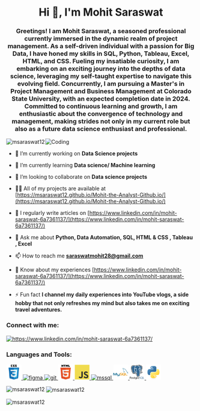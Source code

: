 <h1 align="center">Hi 👋, I'm Mohit Saraswat</h1>
<h3 align="center">Greetings! I am Mohit Saraswat, a seasoned professional currently immersed in the dynamic realm of project management. As a self-driven individual with a passion for Big Data, I have honed my skills in SQL, Python, Tableau, Excel, HTML, and CSS. Fueling my insatiable curiosity, I am embarking on an exciting journey into the depths of data science, leveraging my self-taught expertise to navigate this evolving field. Concurrently, I am pursuing a Master's in Project Management and Business Management at Colorado State University, with an expected completion date in 2024. Committed to continuous learning and growth, I am enthusiastic about the convergence of technology and management, making strides not only in my current role but also as a future data science enthusiast and professional.</h3>

<img align="right" alt="Coding" width="400" src="https://i.pinimg.com/originals/81/17/8b/81178b47a8598f0c81c4799f2cdd4057.gif">

<p align="left"> <img src="https://komarev.com/ghpvc/?username=msaraswat12&label=Profile%20views&color=0e75b6&style=flat" alt="msaraswat12" /> </p>

- 🔭 I’m currently working on **Data Science projects**

- 🌱 I’m currently learning **Data science/ Machine learning**

- 👯 I’m looking to collaborate on **Data science projects**

- 👨‍💻 All of my projects are available at [https://msaraswat12.github.io/Mohit-the-Analyst-Github.io/](https://msaraswat12.github.io/Mohit-the-Analyst-Github.io/)

- 📝 I regularly write articles on [https://www.linkedin.com/in/mohit-saraswat-6a7361137/](https://www.linkedin.com/in/mohit-saraswat-6a7361137/)

- 💬 Ask me about **Python, Data Automation, SQL, HTML & CSS , Tableau , Excel**

- 📫 How to reach me **saraswatmohit28@gmail.com**

- 📄 Know about my experiences [https://www.linkedin.com/in/mohit-saraswat-6a7361137/](https://www.linkedin.com/in/mohit-saraswat-6a7361137/)

- ⚡ Fun fact **I channel my daily experiences into YouTube vlogs, a side hobby that not only refreshes my mind but also takes me on exciting travel adventures.**

<h3 align="left">Connect with me:</h3>
<p align="left">
<a href="https://linkedin.com/in/https://www.linkedin.com/in/mohit-saraswat-6a7361137/" target="blank"><img align="center" src="https://raw.githubusercontent.com/rahuldkjain/github-profile-readme-generator/master/src/images/icons/Social/linked-in-alt.svg" alt="https://www.linkedin.com/in/mohit-saraswat-6a7361137/" height="30" width="40" /></a>
</p>

<h3 align="left">Languages and Tools:</h3>
<p align="left"> <a href="https://www.w3schools.com/css/" target="_blank" rel="noreferrer"> <img src="https://raw.githubusercontent.com/devicons/devicon/master/icons/css3/css3-original-wordmark.svg" alt="css3" width="40" height="40"/> </a> <a href="https://www.figma.com/" target="_blank" rel="noreferrer"> <img src="https://www.vectorlogo.zone/logos/figma/figma-icon.svg" alt="figma" width="40" height="40"/> </a> <a href="https://git-scm.com/" target="_blank" rel="noreferrer"> <img src="https://www.vectorlogo.zone/logos/git-scm/git-scm-icon.svg" alt="git" width="40" height="40"/> </a> <a href="https://www.w3.org/html/" target="_blank" rel="noreferrer"> <img src="https://raw.githubusercontent.com/devicons/devicon/master/icons/html5/html5-original-wordmark.svg" alt="html5" width="40" height="40"/> </a> <a href="https://developer.mozilla.org/en-US/docs/Web/JavaScript" target="_blank" rel="noreferrer"> <img src="https://raw.githubusercontent.com/devicons/devicon/master/icons/javascript/javascript-original.svg" alt="javascript" width="40" height="40"/> </a> <a href="https://www.microsoft.com/en-us/sql-server" target="_blank" rel="noreferrer"> <img src="https://www.svgrepo.com/show/303229/microsoft-sql-server-logo.svg" alt="mssql" width="40" height="40"/> </a> <a href="https://www.mysql.com/" target="_blank" rel="noreferrer"> <img src="https://raw.githubusercontent.com/devicons/devicon/master/icons/mysql/mysql-original-wordmark.svg" alt="mysql" width="40" height="40"/> </a> <a href="https://www.postgresql.org" target="_blank" rel="noreferrer"> <img src="https://raw.githubusercontent.com/devicons/devicon/master/icons/postgresql/postgresql-original-wordmark.svg" alt="postgresql" width="40" height="40"/> </a> <a href="https://www.python.org" target="_blank" rel="noreferrer"> <img src="https://raw.githubusercontent.com/devicons/devicon/master/icons/python/python-original.svg" alt="python" width="40" height="40"/> </a> </p>

<p><img align="left" src="https://github-readme-stats.vercel.app/api/top-langs?username=msaraswat12&show_icons=true&locale=en&layout=compact" alt="msaraswat12" /></p>

<p>&nbsp;<img align="center" src="https://github-readme-stats.vercel.app/api?username=msaraswat12&show_icons=true&locale=en" alt="msaraswat12" /></p>

<p><img align="center" src="https://github-readme-streak-stats.herokuapp.com/?user=msaraswat12&" alt="msaraswat12" /></p>
